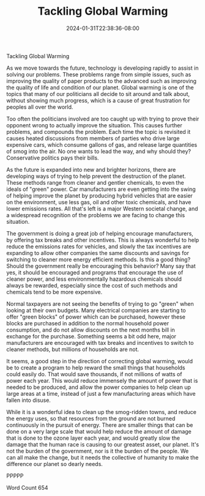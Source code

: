 ﻿---
title: "Tackling Global Warming"
date: 2024-01-31T22:38:36-08:00
description: "TXT Tips for Web Success"
featured_image: "/images/TXT.jpg"
tags: ["TXT"]
---

Tackling Global Warming

As we move towards the future, technology is developing rapidly to assist in solving our problems.  These problems range from simple issues, such as improving the quality of paper products to the advanced such as improving the quality of life and condition of our planet.  Global warming is one of the topics that many of our politicians all decide to sit around and talk about, without showing much progress, which is a cause of great frustration for peoples all over the world.  

Too often the politicians involved are too caught up with trying to prove their opponent wrong to actually improve the situation.  This causes further problems, and compounds the problem.  Each time the topic is revisited it causes heated discussions from members of parties who drive large expensive cars, which consume gallons of gas, and release large quantities of smog into the air.  No one wants to lead the way, and why should they?  Conservative politics pays their bills.

As the future is expanded into new and brighter horizons, there are developing ways of trying to help prevent the destruction of the planet.  These methods range from cleaner and gentler chemicals, to even the ideals of "green" power.  Car manufacturers are even getting into the swing of helping improve the planet by producing hybrid vehicles that are easier on the environment, use less gas, oil and other toxic chemicals, and have lower emissions rates.  All that's left is a major Western societal change, and a widespread recognition of the problems we are facing to change this situation.

The government is doing a great job of helping encourage manufacturers, by offering tax breaks and other incentives.  This is always wonderful to help reduce the emissions rates for vehicles, and slowly the tax incentives are expanding to allow other companies the same discounts and savings for switching to cleaner more energy efficient methods.  Is this a good thing?  Should the government really be encouraging this behavior?  Many say that yes, it should be encouraged and programs that encourage the use of cleaner power, and less environmentally hazardous chemicals should always be rewarded, especially since the cost of such methods and chemicals tend to be more expensive.

Normal taxpayers are not seeing the benefits of trying to go "green" when looking at their own budgets.  Many electrical companies are starting to offer "green blocks" of power which can be purchased, however these blocks are purchased in addition to the normal household power consumption, and do not allow discounts on the next months bill in exchange for the purchase.  Something seems a bit odd here, major manufacturers are encouraged with tax breaks and incentives to switch to cleaner methods, but millions of households are not. 

It seems, a good step in the direction of correcting global warming, would be to create a program to help reward the small things that households could easily do.  That would save thousands, if not millions of watts of power each year.  This would reduce immensely the amount of power that is needed to be produced, and allow the power companies to help clean up large areas at a time, instead of just a few manufacturing areas which have fallen into disuse.  

While it is a wonderful idea to clean up the smog-ridden towns, and reduce the energy uses, so that resources from the ground are not burned continuously in the pursuit of energy.  There are smaller things that can be done on a very large scale that would help reduce the amount of damage that is done to the ozone layer each year, and would greatly slow the damage that the human race is causing to our greatest asset, our planet.  It's not the burden of the government, nor is it the burden of the people.  We can all make the change, but it needs the collective of humanity to make the difference our planet so dearly needs.

PPPPP

Word Count 654

